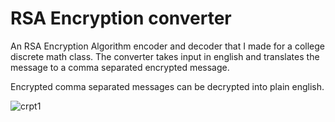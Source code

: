 # RSA Encryption converter

An RSA Encryption Algorithm encoder and decoder that I made for a college discrete math class. The converter takes input in english and translates the message to a comma separated encrypted message. 

Encrypted comma separated messages can be decrypted into plain english. 


![crpt1](https://user-images.githubusercontent.com/110789514/209883785-9e201c66-6f7e-4b62-9aea-0f9dc104dbec.png)
